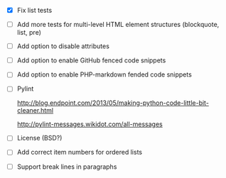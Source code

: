 *   [X] Fix list tests
*   [ ] Add more tests for multi-level HTML element structures (blockquote, list, pre)
*   [ ] Add option to disable attributes
*   [ ] Add option to enable GitHub fenced code snippets
*   [ ] Add option to enable PHP-markdown fended code snippets
*   [ ] Pylint

    <http://blog.endpoint.com/2013/05/making-python-code-little-bit-cleaner.html>

    <http://pylint-messages.wikidot.com/all-messages>

*   [ ] License (BSD?)
*   [ ] Add correct item numbers for ordered lists
*   [ ] Support break lines in paragraphs